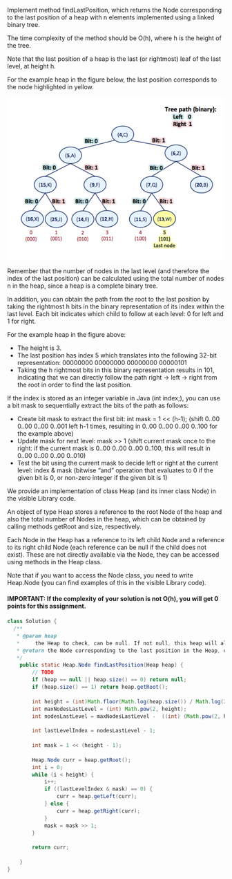 Implement method findLastPosition, which returns the Node corresponding to the last position of a heap with n elements implemented using a linked binary tree.

The time complexity of the method should be O(h), where h is the height of the tree.

Note that the last position of a heap is the last (or rightmost) leaf of the last level, at height h.

For the example heap in the figure below, the last position corresponds to the node highlighted in yellow.

![](figure-heap-lastnode-lastlevel.png)

Remember that the number of nodes in the last level (and therefore the index of the last position) can be calculated using the total number of nodes n in the heap, since a heap is a complete binary tree.

In addition, you can obtain the path from the root to the last position by taking the rightmost h bits in the binary representation of its index within the last level. Each bit indicates which child to follow at each level: 0 for left and 1 for right.

For the example heap in the figure above:
- The height is 3.
- The last position has index 5 which translates into the following 32-bit representation: 00000000 00000000 00000000 00000101
- Taking the h rightmost bits in this binary representation results in 101, indicating that we can directly follow the path right -> left -> right from the root in order to find the last position.

If the index is stored as an integer variable in Java (int index;), you can use a bit mask to sequentially extract the bits of the path as follows:
- Create bit mask to extract the first bit: int mask = 1 << (h-1); (shift 0..00 0..00 0..00 0..001 left h-1 times, resulting in 0..00 0..00 0..00 0..100 for the example above)
- Update mask for next level: mask >> 1 (shift current mask once to the right: if the current mask is 0..00 0..00 0..00 0..100, this will result in 0..00 0..00 0..00 0..010)
- Test the bit using the current mask to decide left or right at the current level: index & mask (bitwise “and” operation that evaluates to 0 if the given bit is 0, or non-zero integer if the given bit is 1)

We provide an implementation of class Heap (and its inner class Node) in the visible Library code.

An object of type Heap stores a reference to the root Node of the heap and also the total number of Nodes in the heap, which can be obtained by calling methods getRoot and size, respectively.

Each Node in the Heap has a reference to its left child Node and a reference to its right child Node (each reference can be null if the child does not exist). These are not directly available via the Node, they can be accessed using methods in the Heap class.

Note that if you want to access the Node class, you need to write Heap.Node (you can find examples of this in the visible Library code).

#### IMPORTANT: If the complexity of your solution is not O(h), you will get 0 points for this assignment.

```java
class Solution {
  /**
   * @param heap
   *     the Heap to check, can be null. If not null, this heap will always contain at least one Node.
   * @return the Node corresponding to the last position in the Heap, or null if the Heap is null.
   */
	public static Heap.Node findLastPosition(Heap heap) {
		// TODO
		if (heap == null || heap.size() == 0) return null;
		if (heap.size() == 1) return heap.getRoot();
		
		int height = (int)Math.floor(Math.log(heap.size()) / Math.log(2));
		int maxNodesLastLevel = (int) Math.pow(2, height);
		int nodesLastLevel = maxNodesLastLevel -  ((int) (Math.pow(2, height+1) - 1) - heap.size());

		int lastLevelIndex = nodesLastLevel - 1;

		int mask = 1 << (height - 1);

		Heap.Node curr = heap.getRoot();
		int i = 0;
		while (i < height) {
			i++;
			if ((lastLevelIndex & mask) == 0) {
				curr = heap.getLeft(curr);
			} else {
				curr = heap.getRight(curr);
			}
			mask = mask >> 1;
		}
		
		return curr;

	}
}
```

